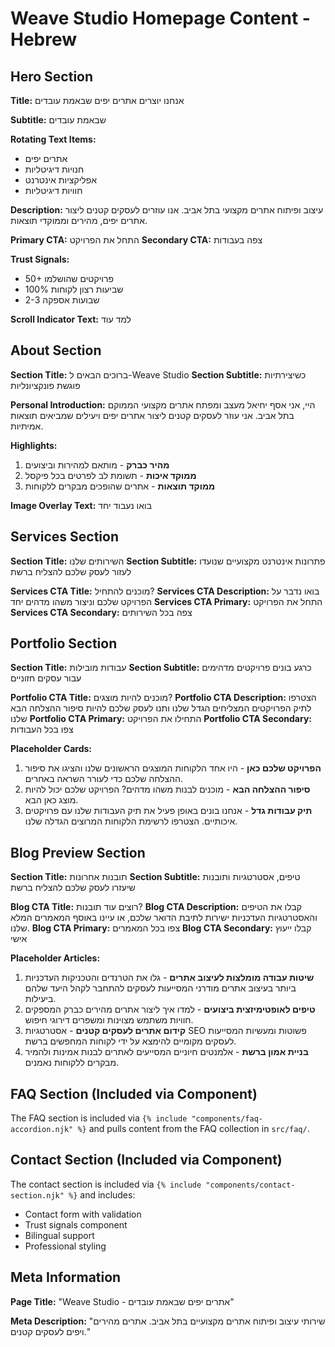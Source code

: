 # Weave Studio Homepage Content - Hebrew

## Hero Section

**Title:** אנחנו יוצרים אתרים יפים שבאמת עובדים

**Subtitle:** שבאמת עובדים

**Rotating Text Items:**
- אתרים יפים
- חנויות דיגיטליות
- אפליקציות אינטרנט
- חוויות דיגיטליות

**Description:**
עיצוב ופיתוח אתרים מקצועי בתל אביב.
אנו עוזרים לעסקים קטנים ליצור אתרים יפים, מהירים וממוקדי תוצאות.

**Primary CTA:** התחל את הפרויקט
**Secondary CTA:** צפה בעבודות

**Trust Signals:**
- 50+ פרויקטים שהושלמו
- 100% שביעות רצון לקוחות
- 2-3 שבועות אספקה

**Scroll Indicator Text:** למד עוד

## About Section

**Section Title:** ברוכים הבאים ל-Weave Studio
**Section Subtitle:** כשיצירתיות פוגשת פונקציונליות

**Personal Introduction:**
היי, אני אסף יחיאל
מעצב ומפתח אתרים מקצועי הממוקם בתל אביב. אני עוזר לעסקים קטנים ליצור אתרים יפים ויעילים שמביאים תוצאות אמיתיות.

**Highlights:**
1. **מהיר כברק** - מותאם למהירות וביצועים
2. **ממוקד איכות** - תשומת לב לפרטים בכל פיקסל
3. **ממוקד תוצאות** - אתרים שהופכים מבקרים ללקוחות

**Image Overlay Text:** בואו נעבוד יחד

## Services Section

**Section Title:** השירותים שלנו
**Section Subtitle:** פתרונות אינטרנט מקצועיים שנועדו לעזור לעסק שלכם להצליח ברשת

**Services CTA Title:** מוכנים להתחיל?
**Services CTA Description:** בואו נדבר על הפרויקט שלכם וניצור משהו מדהים יחד
**Services CTA Primary:** התחל את הפרויקט
**Services CTA Secondary:** צפה בכל השירותים

## Portfolio Section

**Section Title:** עבודות מובילות
**Section Subtitle:** כרגע בונים פרויקטים מדהימים עבור עסקים חזוניים

**Portfolio CTA Title:** מוכנים להיות מוצגים?
**Portfolio CTA Description:** הצטרפו לתיק הפרויקטים המצליחים הגדל שלנו ותנו לעסק שלכם להיות סיפור ההצלחה הבא שלנו
**Portfolio CTA Primary:** התחילו את הפרויקט
**Portfolio CTA Secondary:** צפו בכל העבודות

**Placeholder Cards:**
1. **הפרויקט שלכם כאן** - היו אחד הלקוחות המוצגים הראשונים שלנו והציגו את סיפור ההצלחה שלכם כדי לעורר השראה באחרים.
2. **סיפור ההצלחה הבא** - מוכנים לבנות משהו מדהים? הפרויקט שלכם יכול להיות מוצג כאן הבא.
3. **תיק עבודות גדל** - אנחנו בונים באופן פעיל את תיק העבודות שלנו עם פרויקטים איכותיים. הצטרפו לרשימת הלקוחות המרוצים הגדלה שלנו.

## Blog Preview Section

**Section Title:** תובנות אחרונות
**Section Subtitle:** טיפים, אסטרטגיות ותובנות שיעזרו לעסק שלכם להצליח ברשת

**Blog CTA Title:** רוצים עוד תובנות?
**Blog CTA Description:** קבלו את הטיפים והאסטרטגיות העדכניות ישירות לתיבת הדואר שלכם, או עיינו באוסף המאמרים המלא שלנו.
**Blog CTA Primary:** צפו בכל המאמרים
**Blog CTA Secondary:** קבלו ייעוץ אישי

**Placeholder Articles:**
1. **שיטות עבודה מומלצות לעיצוב אתרים** - גלו את הטרנדים והטכניקות העדכניות ביותר בעיצוב אתרים מודרני המסייעות לעסקים להתחבר לקהל היעד שלהם ביעילות.
2. **טיפים לאופטימיזצית ביצועים** - למדו איך ליצור אתרים מהירים כברק המספקים חוויות משתמש מצוינות ומשפרים דירוגי חיפוש.
3. **קידום אתרים לעסקים קטנים** - אסטרטגיות SEO פשוטות ומעשיות המסייעות לעסקים מקומיים להימצא על ידי לקוחות המחפשים ברשת.
4. **בניית אמון ברשת** - אלמנטים חיוניים המסייעים לאתרים לבנות אמינות ולהמיר מבקרים ללקוחות נאמנים.

## FAQ Section (Included via Component)

The FAQ section is included via `{% include "components/faq-accordion.njk" %}` and pulls content from the FAQ collection in `src/faq/`.

## Contact Section (Included via Component)

The contact section is included via `{% include "components/contact-section.njk" %}` and includes:
- Contact form with validation
- Trust signals component
- Bilingual support
- Professional styling

## Meta Information

**Page Title:** "Weave Studio - אתרים יפים שבאמת עובדים"

**Meta Description:** "שירותי עיצוב ופיתוח אתרים מקצועיים בתל אביב. אתרים מהירים ויפים לעסקים קטנים."
